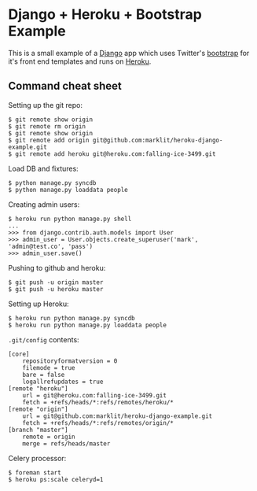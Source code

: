 # Django + Heroku + Bootstrap Example

This is a small example of a [Django](https://www.djangoproject.com/) app which uses Twitter's [bootstrap](http://twitter.github.com/bootstrap/) for it's front end templates and runs on [Heroku](http://www.heroku.com/).

## Command cheat sheet

Setting up the git repo:

    $ git remote show origin
    $ git remote rm origin
    $ git remote show origin
    $ git remote add origin git@github.com:marklit/heroku-django-example.git
    $ git remote add heroku git@heroku.com:falling-ice-3499.git

Load DB and fixtures:

    $ python manage.py syncdb
    $ python manage.py loaddata people

Creating admin users:

    $ heroku run python manage.py shell
    ...
    >>> from django.contrib.auth.models import User
    >>> admin_user = User.objects.create_superuser('mark', 'admin@test.co', 'pass')
    >>> admin_user.save()

Pushing to github and heroku:

    $ git push -u origin master
    $ git push -u heroku master

Setting up Heroku:

    $ heroku run python manage.py syncdb
    $ heroku run python manage.py loaddata people

`.git/config` contents:

    [core]
    	repositoryformatversion = 0
    	filemode = true
    	bare = false
    	logallrefupdates = true
    [remote "heroku"]
    	url = git@heroku.com:falling-ice-3499.git
    	fetch = +refs/heads/*:refs/remotes/heroku/*
    [remote "origin"]
    	url = git@github.com:marklit/heroku-django-example.git
    	fetch = +refs/heads/*:refs/remotes/origin/*
    [branch "master"]
    	remote = origin
    	merge = refs/heads/master

Celery processor:

    $ foreman start
    $ heroku ps:scale celeryd=1